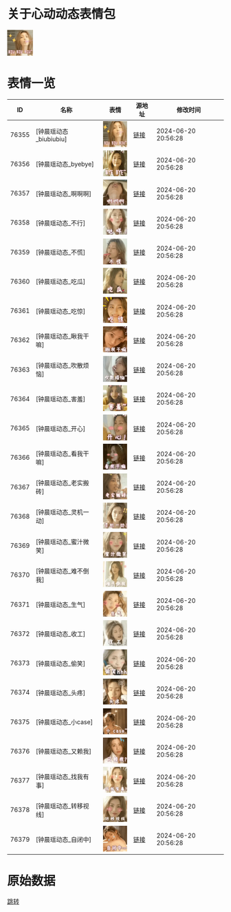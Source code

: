 # 关于心动动态表情包

<img src="./cover.png" height="60" alt="cover" />

# 表情一览

|ID|名称|表情|源地址|修改时间|
|----|----|----|----|----|
|76355|[钟晨瑶动态_biubiubiu]|<img src="./pic/076355_%5B钟晨瑶动态_biubiubiu%5D.gif" height="60" alt="biubiubiu"/>|[链接](https://i0.hdslb.com/bfs/emote/fed47f2c89754d30ea447573e7dae347beaa489d.gif)|2024-06-20 20:56:28|
|76356|[钟晨瑶动态_byebye]|<img src="./pic/076356_%5B钟晨瑶动态_byebye%5D.gif" height="60" alt="byebye"/>|[链接](https://i0.hdslb.com/bfs/emote/c1e6aa5ac92a7fb5400805a41e43a93fb150d2fa.gif)|2024-06-20 20:56:28|
|76357|[钟晨瑶动态_啊啊啊]|<img src="./pic/076357_%5B钟晨瑶动态_啊啊啊%5D.gif" height="60" alt="啊啊啊"/>|[链接](https://i0.hdslb.com/bfs/emote/808a592c2dca6d4a866fb63bab21ac817ed9572d.gif)|2024-06-20 20:56:28|
|76358|[钟晨瑶动态_不行]|<img src="./pic/076358_%5B钟晨瑶动态_不行%5D.gif" height="60" alt="不行"/>|[链接](https://i0.hdslb.com/bfs/emote/5ed0b8068b9fc1656b1c77224940edbbba57b2b4.gif)|2024-06-20 20:56:28|
|76359|[钟晨瑶动态_不慌]|<img src="./pic/076359_%5B钟晨瑶动态_不慌%5D.gif" height="60" alt="不慌"/>|[链接](https://i0.hdslb.com/bfs/emote/385fe658c59c09178e0ec13d65df842df45d3daa.gif)|2024-06-20 20:56:28|
|76360|[钟晨瑶动态_吃瓜]|<img src="./pic/076360_%5B钟晨瑶动态_吃瓜%5D.gif" height="60" alt="吃瓜"/>|[链接](https://i0.hdslb.com/bfs/emote/842a98c3b151768fb1cfab2f5a8d533730a47eee.gif)|2024-06-20 20:56:28|
|76361|[钟晨瑶动态_吃惊]|<img src="./pic/076361_%5B钟晨瑶动态_吃惊%5D.gif" height="60" alt="吃惊"/>|[链接](https://i0.hdslb.com/bfs/emote/fa7db4fc4263b477a2d6a1ad3b9a6517bac92a25.gif)|2024-06-20 20:56:28|
|76362|[钟晨瑶动态_瞅我干嘛]|<img src="./pic/076362_%5B钟晨瑶动态_瞅我干嘛%5D.gif" height="60" alt="瞅我干嘛"/>|[链接](https://i0.hdslb.com/bfs/emote/b36f6e31291a4b46f060a5577a1c1e139fa317ff.gif)|2024-06-20 20:56:28|
|76363|[钟晨瑶动态_吹散烦恼]|<img src="./pic/076363_%5B钟晨瑶动态_吹散烦恼%5D.gif" height="60" alt="吹散烦恼"/>|[链接](https://i0.hdslb.com/bfs/emote/423eeefa87f5f06fa109f7599aec9f4a6896896f.gif)|2024-06-20 20:56:28|
|76364|[钟晨瑶动态_害羞]|<img src="./pic/076364_%5B钟晨瑶动态_害羞%5D.gif" height="60" alt="害羞"/>|[链接](https://i0.hdslb.com/bfs/emote/bda3024e6f7b4b3369a9393dbf0b2c4e64ef6c35.gif)|2024-06-20 20:56:28|
|76365|[钟晨瑶动态_开心]|<img src="./pic/076365_%5B钟晨瑶动态_开心%5D.gif" height="60" alt="开心"/>|[链接](https://i0.hdslb.com/bfs/emote/f04961fed81e696fc9e63973b185fdc02e344655.gif)|2024-06-20 20:56:28|
|76366|[钟晨瑶动态_看我干嘛]|<img src="./pic/076366_%5B钟晨瑶动态_看我干嘛%5D.gif" height="60" alt="看我干嘛"/>|[链接](https://i0.hdslb.com/bfs/emote/3c8bc933ccf48a4d1df2f11ad738377011530277.gif)|2024-06-20 20:56:28|
|76367|[钟晨瑶动态_老实搬砖]|<img src="./pic/076367_%5B钟晨瑶动态_老实搬砖%5D.gif" height="60" alt="老实搬砖"/>|[链接](https://i0.hdslb.com/bfs/emote/d546a331ae2e27c51d0f31e8a8393537f00e6e16.gif)|2024-06-20 20:56:28|
|76368|[钟晨瑶动态_灵机一动]|<img src="./pic/076368_%5B钟晨瑶动态_灵机一动%5D.gif" height="60" alt="灵机一动"/>|[链接](https://i0.hdslb.com/bfs/emote/e4aa09c47bfe1abf1b9424c2dd34b5c416726e02.gif)|2024-06-20 20:56:28|
|76369|[钟晨瑶动态_蜜汁微笑]|<img src="./pic/076369_%5B钟晨瑶动态_蜜汁微笑%5D.gif" height="60" alt="蜜汁微笑"/>|[链接](https://i0.hdslb.com/bfs/emote/3c769f04330611b8b58440a56d438c499a1c0f24.gif)|2024-06-20 20:56:28|
|76370|[钟晨瑶动态_难不倒我]|<img src="./pic/076370_%5B钟晨瑶动态_难不倒我%5D.gif" height="60" alt="难不倒我"/>|[链接](https://i0.hdslb.com/bfs/emote/932da06a34ee8533a2a6286c34147e1f387e01d5.gif)|2024-06-20 20:56:28|
|76371|[钟晨瑶动态_生气]|<img src="./pic/076371_%5B钟晨瑶动态_生气%5D.gif" height="60" alt="生气"/>|[链接](https://i0.hdslb.com/bfs/emote/36334503d3b1293c8519a963f58a32c573863009.gif)|2024-06-20 20:56:28|
|76372|[钟晨瑶动态_收工]|<img src="./pic/076372_%5B钟晨瑶动态_收工%5D.gif" height="60" alt="收工"/>|[链接](https://i0.hdslb.com/bfs/emote/dc54e02a5983710901ebc3b0919487676f7a2870.gif)|2024-06-20 20:56:28|
|76373|[钟晨瑶动态_偷笑]|<img src="./pic/076373_%5B钟晨瑶动态_偷笑%5D.gif" height="60" alt="偷笑"/>|[链接](https://i0.hdslb.com/bfs/emote/0b86e63509fab695d05c7fdb186cae3be92ddd1c.gif)|2024-06-20 20:56:28|
|76374|[钟晨瑶动态_头疼]|<img src="./pic/076374_%5B钟晨瑶动态_头疼%5D.gif" height="60" alt="头疼"/>|[链接](https://i0.hdslb.com/bfs/emote/aeb0e588a0e542048915255587b76d1f397b7844.gif)|2024-06-20 20:56:28|
|76375|[钟晨瑶动态_小case]|<img src="./pic/076375_%5B钟晨瑶动态_小case%5D.gif" height="60" alt="小case"/>|[链接](https://i0.hdslb.com/bfs/emote/e96b7388880f681b0c98b942ec16f2ca3873ed1d.gif)|2024-06-20 20:56:28|
|76376|[钟晨瑶动态_又赖我]|<img src="./pic/076376_%5B钟晨瑶动态_又赖我%5D.gif" height="60" alt="又赖我"/>|[链接](https://i0.hdslb.com/bfs/emote/4a8727466895a727702ea33bf402d45283fcb965.gif)|2024-06-20 20:56:28|
|76377|[钟晨瑶动态_找我有事]|<img src="./pic/076377_%5B钟晨瑶动态_找我有事%5D.gif" height="60" alt="找我有事"/>|[链接](https://i0.hdslb.com/bfs/emote/288420d0129a4c2bba966f36d6792b8068cdb3c8.gif)|2024-06-20 20:56:28|
|76378|[钟晨瑶动态_转移视线]|<img src="./pic/076378_%5B钟晨瑶动态_转移视线%5D.gif" height="60" alt="转移视线"/>|[链接](https://i0.hdslb.com/bfs/emote/a5bbc3dbbf012174b20c8f2de49595b478df0099.gif)|2024-06-20 20:56:28|
|76379|[钟晨瑶动态_自闭中]|<img src="./pic/076379_%5B钟晨瑶动态_自闭中%5D.gif" height="60" alt="自闭中"/>|[链接](https://i0.hdslb.com/bfs/emote/5abd5266082a9b226d35afcefa6bb23b9998283a.gif)|2024-06-20 20:56:28|

# 原始数据

[跳转](./raw.json)

